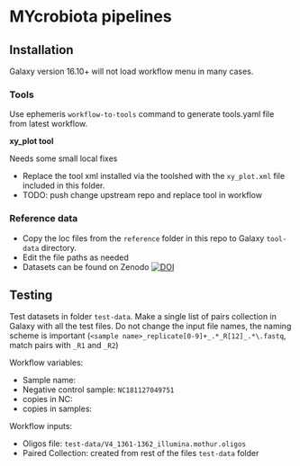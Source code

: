 # MYcrobiota pipelines

## Installation


Galaxy version 16.10+ will not load workflow menu in many cases.

### Tools

Use ephemeris `workflow-to-tools` command to generate tools.yaml file from latest workflow.

**xy_plot tool**

Needs some small local fixes

- Replace the tool xml installed via the toolshed with the `xy_plot.xml` file included in this folder.
- TODO: push change upstream repo and replace tool in workflow


### Reference data

- Copy the loc files from the `reference` folder in this repo to Galaxy `tool-data` directory.
- Edit the file paths as needed
- Datasets can be found on Zenodo [![DOI](https://zenodo.org/badge/DOI/10.5281/zenodo.2539387.svg)](https://doi.org/10.5281/zenodo.2539387)

## Testing

Test datasets in folder `test-data`. Make a single list of pairs collection in Galaxy with all the test files. Do not change the input file names, the naming scheme is important (`<sample name>_replicate[0-9]+_.*_R[12]_.*\.fastq`, match pairs with `_R1` and `_R2`)

Workflow variables:

- Sample name: <any string>
- Negative control sample: `NC181127049751`
- copies in NC:
- copies in samples:

Workflow inputs:

- Oligos file: `test-data/V4_1361-1362_illumina.mothur.oligos`
- Paired Collection: created from rest of the files `test-data` folder
